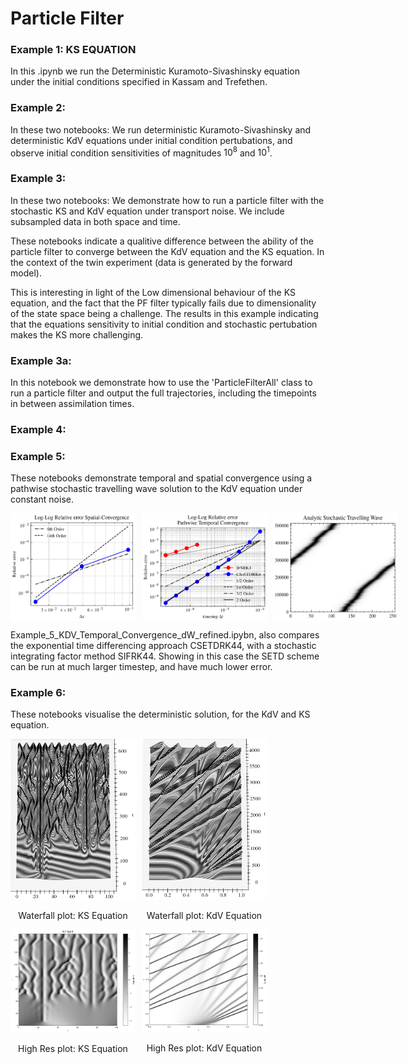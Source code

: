 # Particle Filter


### Example 1: KS EQUATION
In this .ipynb we run the Deterministic Kuramoto-Sivashinsky equation under the initial conditions specified in Kassam and Trefethen. 

### Example 2: 
In these two notebooks: We run deterministic Kuramoto-Sivashinsky and deterministic KdV equations under initial condition pertubations, and observe initial condition sensitivities of magnitudes $10^{8}$ and $10^{1}$. 

### Example 3: 
In these two notebooks: We demonstrate how to run a particle filter with the stochastic KS and KdV equation under transport noise. We include subsampled data in both space and time. 

These notebooks indicate a qualitive difference between the ability of the particle filter to converge between the KdV equation and the KS equation. In the context of the twin experiment (data is generated by the forward model). 

This is interesting in light of the Low dimensional behaviour of the KS equation, and the fact that the PF filter typically fails due to dimensionality of the state space being a challenge. The results in this example indicating that the equations sensitivity to initial condition and stochastic pertubation makes the KS more challenging. 

### Example 3a:
In this notebook we demonstrate how to use the 'ParticleFilterAll' class to run a particle filter and output the full trajectories, including the timepoints in between assimilation times. 

### Example 4: 


### Example 5: 
These notebooks demonstrate temporal and spatial convergence using a pathwise stochastic travelling wave solution to the KdV equation under constant noise. 

<div style="display: flex; flex-direction: row; gap: 10px;">
    <img src="Saving/convergence_space.png" alt="drawing" width="200"/>
    <img src="Saving/Temporal_convergence_Refined.png" alt="drawing" width="200"/>
    <img src="Saving/Analytic_Steep_Travelling_Wave.png" alt="drawing" width="200"/>
</div>


Example_5_KDV_Temporal_Convergence_dW_refined.ipybn, also compares the exponential time differencing approach CSETDRK44, with a stochastic integrating factor method SIFRK44. Showing in this case the SETD scheme can be run at much larger timestep, and have much lower error. 

### Example 6: 
These notebooks visualise the deterministic solution, for the KdV and KS equation. 
<div style="display: flex; flex-direction: row; gap: 10px; flex-wrap: wrap;">
    <div style="text-align: center;">
        <img src="Saving/Cropped_KS.png" alt="drawing" width="200"/>
        <p>Waterfall plot: KS Equation</p>
    </div>
    <div style="text-align: center;">
        <img src="Saving/Cropped_KdV.png" alt="drawing" width="200"/>
        <p>Waterfall plot: KdV Equation</p>
    </div>
</div>

<div style="display: flex; flex-direction: row; gap: 10px; flex-wrap: wrap;">
    <div style="text-align: center;">
        <img src="Saving/KS_High_res.png" alt="drawing" width="200"/>
        <p>High Res plot: KS Equation</p>
    </div>
    <div style="text-align: center;">
        <img src="Saving/KdV_High_res.png" alt="drawing" width="200"/>
        <p>High Res plot: KdV Equation</p>
    </div>
</div>


